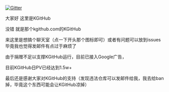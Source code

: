 [![Gitter](https://badges.gitter.im/kgithub666/community.svg)](https://gitter.im/kgithub666/community?utm_source=badge&utm_medium=badge&utm_campaign=pr-badge)

大家好 这里是KGitHub

没错 就是那个kgithub.com的KGitHub

来这里是想搞个聊天室（点一下开头那个图标即可）或者有问题可以放到issues 毕竟我也觉得发邮件有点过于麻烦了

由于捐赠不足以支撑KGitHub运行，目前已接入Google广告，

目前KGitHub日PV已经达到1.5w+

最后还是感谢大家对KGitHub的支持（发现违法仓库可以发邮件给我，我去给ban掉，毕竟这个东西可能会让KGitHub凉掉）

